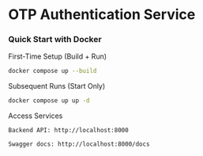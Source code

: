 # OTP Authentication Service

### Quick Start with Docker

First-Time Setup (Build + Run)

```bash
docker compose up --build
```

Subsequent Runs (Start Only)

```bash
docker compose up up -d
```

Access Services

    Backend API: http://localhost:8000

    Swagger docs: http://localhost:8000/docs
